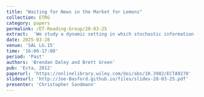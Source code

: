 ```yaml
---
title: "Waiting for News in the Market for Lemons"
collection: ETRG
category: papers
permalink: /ET-Reading-Group/28-03-25
extract:  'We study a dynamic setting in which stochastic information (news) about the value of a privately informed seller’s asset is gradually revealed to a market of buyers. We construct an equilibrium that involves periods of no trade or market failure. The no-trade period ends in one of two ways: either enough good news arrives, restoring conﬁdence and markets reopen, or bad news arrives, making buyers more pessimistic and forcing capitulation that is, a partial sell-off of low-value assets. Conditions under which the equilibrium is unique are provided. We analyze welfare and efﬁciency as they depend on the quality of the news. Higher quality news can lead to more inefﬁcient outcomes. Our model encompasses settings with or without a standard static adverse selection problem—in a dynamic setting with sufﬁciently informative news, reservation values arise endogenously from the option to sell in the future and the two environments have the same equilibrium structure.'
date: 2025-03-28
venue: 'SAL LG.15'
time: '16:00-17:00'
period: 'Past'
authors: 'Brendan Daley and Brett Green'
pub: 'Ecta, 2012'
paperurl: 'https://onlinelibrary.wiley.com/doi/abs/10.3982/ECTA9278'
slidesurl: 'http://Joe-Basford.github.io/files/slides-28-03-25.pdf'
presenter: 'Christopher Sandmann'
---
```



